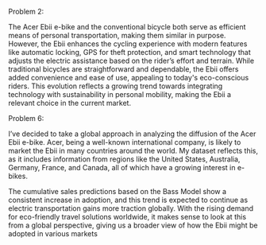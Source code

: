 Problem 2:

The Acer Ebii e-bike and the conventional bicycle both serve as efficient means of personal transportation, making them similar in purpose. However, the Ebii enhances the cycling experience with modern features like automatic locking, GPS for theft protection, and smart technology that adjusts the electric assistance based on the rider’s effort and terrain. While traditional bicycles are straightforward and dependable, the Ebii offers added convenience and ease of use, appealing to today's eco-conscious riders. This evolution reflects a growing trend towards integrating technology with sustainability in personal mobility, making the Ebii a relevant choice in the current market.

Problem 6:

I’ve decided to take a global approach in analyzing the diffusion of the Acer Ebii e-bike. Acer, being a well-known international company, is likely to market the Ebii in many countries around the world. My dataset reflects this, as it includes information from regions like the United States, Australia, Germany, France, and Canada, all of which have a growing interest in e-bikes.

The cumulative sales predictions based on the Bass Model show a consistent increase in adoption, and this trend is expected to continue as electric transportation gains more traction globally. With the rising demand for eco-friendly travel solutions worldwide, it makes sense to look at this from a global perspective, giving us a broader view of how the Ebii might be adopted in various markets